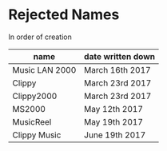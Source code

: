 Rejected Names
==============

In order of creation

name           | date written down
---------------|-------------------
Music LAN 2000 | March 16th 2017
Clippy         | March 23rd 2017
Clippy2000     | March 23rd 2017
MS2000         | May 12th 2017
MusicReel      | May 19th 2017
Clippy Music   | June 19th 2017